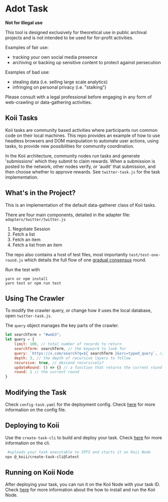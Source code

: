 # Adot Task

**Not for illegal use**

This tool is designed exclusively for theoretical use in public archival projects and is not intended to be used for for-profit activities.

Examples of fair use:
 - tracking your own social media presence
 - archiving or backing up sensitive content to protect against persecution

Examples of bad use:
 - stealing data (i.e. selling large scale analytics)
 - infringing on personal privacy (i.e. "stalking")

Please consult with a legal professional before engaging in any form of web-crawling or data-gathering activities.

## Koii Tasks

Koii tasks are community based activities where participants run common code on their local machines. This repo provides an example of how to use headless browsers and DOM manipulation to automate user actions, using tasks, to provide new possibilities for community coordination.

In the Koii architecture, community nodes run tasks and generate 'submissions' which they submit to claim rewards. When a submission is posted to the network, other nodes verify, or 'audit' that submission, and then choose whether to approve rewards. See `twitter-task.js` for the task implementation. 

## What's in the Project?
This is an implementation of the default data-gatherer class of Koii tasks.

There are four main components, detailed in the adapter file: `adapters/twitter/twitter.js`
1. Negotiate Session
2. Fetch a list
3. Fetch an item
4. Fetch a list from an item

The repo also contains a host of test files, most importantly `test/test-one-round.js` which details the full flow of one [gradual consensus](https://docs.koii.network/develop/koii-task-101/what-are-tasks/gradual-consensus) round. 

Run the test with 
```
yarn or npm install
yarn test or npm run test
```

## Using The Crawler
To modify the crawler query, or change how it uses the local database, open `twitter-task.js`.

The `query` object manages the key parts of the crawler.

```javascript
let searchTerm = "#web3";
let query = {
    limit: 100, // total number of records to return
    searchTerm: searchTerm, // the keyword to look for
    query: `https://x.com/search?q=${ searchTerm }&src=typed_query`, // the query string (including said keyword)
    depth: 3, // the depth of recursive layers to follow 
    recursive: true, // descend recursively?
    updateRound: () => {} // a function that returns the current round
    round: 1 // the current round
}
```

## Modifying the Task
Check `config-task.yaml` for the deployment config. Check [here](https://docs.koii.network/develop/command-line-tool/create-task-cli#using-config-yml) for more information on the config file.

## Deploying to Koii
Use the `create-task-cli` to build and deploy your task. Check [here](https://docs.koii.network/develop/command-line-tool/create-task-cli) for more information on the cli.

```bash
 #uploads your task executable to IPFS and starts it on Koii Node
npx @_koii/create-task-cli@latest
```

## Running on Koii Node

After deploying your task, you can run it on the Koii Node with your task ID. Check [here](https://docs.koii.network/run-a-node/task-nodes/how-to-run-a-koii-node) for more information about the how to install and run the Koii Node.
